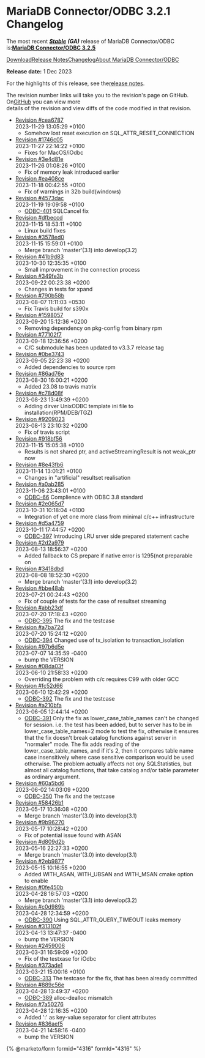 # MariaDB Connector/ODBC 3.2.1 Changelog

The most recent [_**Stable**_](../../../../mariadb-release-criteria.md) _**(GA)**_ release of MariaDB Connector/ODBC is:[**MariaDB Connector/ODBC 3.2.5**](../../mariadb-connector-odbc-3-2-release-notes/mariadb-connector-odbc-3-2-5-release-notes.md)

[Download](https://mariadb.com/downloads/connectors/connectors-data-access/odbc-connector/)[Release Notes](../../mariadb-connector-odbc-3-2-release-notes/mariadb-connector-odbc-3-2-1-release-notes.md)[Changelog](mariadb-connector-odbc-3-2-1-changelog.md)[About MariaDB Connector/ODBC](https://github.com/mariadb-corporation/docs-release-notes/blob/test/en/about-mariadb-connector-odbc/README.md)

**Release date:** 1 Dec 2023

For the highlights of this release, see the[release notes](../../mariadb-connector-odbc-3-2-release-notes/mariadb-connector-odbc-3-2-1-release-notes.md).

The revision number links will take you to the revision's page on GitHub. On[GitHub](https://github.com/MariaDB/mariadb-connector-odbc) you can view more\
details of the revision and view diffs of the code modified in that revision.

* [Revision #cea6787](https://github.com/mariadb-corporation/mariadb-connector-odbc/commit/cea6787)\
  2023-11-29 13:05:29 +0100
  * Somehow lost reset execution on SQL\_ATTR\_RESET\_CONNECTION
* [Revision #1746c05](https://github.com/mariadb-corporation/mariadb-connector-odbc/commit/1746c05)\
  2023-11-27 22:14:22 +0100
  * Fixes for MacOS/iOdbc
* [Revision #3e4d81e](https://github.com/mariadb-corporation/mariadb-connector-odbc/commit/3e4d81e)\
  2023-11-26 01:08:26 +0100
  * Fix of memory leak introduced earlier
* [Revision #ea408ce](https://github.com/mariadb-corporation/mariadb-connector-odbc/commit/ea408ce)\
  2023-11-18 00:42:55 +0100
  * Fix of warnings in 32b build(windows)
* [Revision #4573dac](https://github.com/mariadb-corporation/mariadb-connector-odbc/commit/4573dac)\
  2023-11-19 19:09:58 +0100
  * [ODBC-401](https://jira.mariadb.org/browse/ODBC-401) SQLCancel fix
* [Revision #dfbeccd](https://github.com/mariadb-corporation/mariadb-connector-odbc/commit/dfbeccd)\
  2023-11-15 18:53:11 +0100
  * Linux build fixes
* [Revision #3578ed0](https://github.com/mariadb-corporation/mariadb-connector-odbc/commit/3578ed0)\
  2023-11-15 15:59:01 +0100
  * Merge branch 'master'(3.1) into develop(3.2)
* [Revision #41b9d83](https://github.com/mariadb-corporation/mariadb-connector-odbc/commit/41b9d83)\
  2023-10-30 12:35:35 +0100
  * Small improvement in the connection process
* [Revision #349fe3b](https://github.com/mariadb-corporation/mariadb-connector-odbc/commit/349fe3b)\
  2023-09-22 00:23:38 +0200
  * Changes in tests for xpand
* [Revision #790b58b](https://github.com/mariadb-corporation/mariadb-connector-odbc/commit/790b58b)\
  2023-08-07 11:11:03 +0530
  * Fix Travis build for s390x
* [Revision #1598057](https://github.com/mariadb-corporation/mariadb-connector-odbc/commit/1598057)\
  2023-09-20 15:12:36 +0200
  * Removing dependency on pkg-config from binary rpm
* [Revision #77102f7](https://github.com/mariadb-corporation/mariadb-connector-odbc/commit/77102f7)\
  2023-09-18 12:36:56 +0200
  * C/C submodule has been updated to v3.3.7 release tag
* [Revision #0be3743](https://github.com/mariadb-corporation/mariadb-connector-odbc/commit/0be3743)\
  2023-09-05 22:23:38 +0200
  * Added dependencies to source rpm
* [Revision #86ad76e](https://github.com/mariadb-corporation/mariadb-connector-odbc/commit/86ad76e)\
  2023-08-30 16:00:21 +0200
  * Added 23.08 to travis matrix
* [Revision #c78d08f](https://github.com/mariadb-corporation/mariadb-connector-odbc/commit/c78d08f)\
  2023-08-23 13:49:39 +0200
  * Adding dirver UnixODBC template ini file to installation(RPM/DEB/TGZ)
* [Revision #9209023](https://github.com/mariadb-corporation/mariadb-connector-odbc/commit/9209023)\
  2023-08-13 23:10:32 +0200
  * Fix of travis script
* [Revision #918bf56](https://github.com/mariadb-corporation/mariadb-connector-odbc/commit/918bf56)\
  2023-11-15 15:05:38 +0100
  * Results is not shared ptr, and activeStreamingResult is not weak\_ptr now
* [Revision #8e43fb6](https://github.com/mariadb-corporation/mariadb-connector-odbc/commit/8e43fb6)\
  2023-11-14 13:01:21 +0100
  * Changes in "artificial" resultset realisation
* [Revision #a0ab285](https://github.com/mariadb-corporation/mariadb-connector-odbc/commit/a0ab285)\
  2023-11-06 23:43:01 +0100
  * [ODBC-66](https://jira.mariadb.org/browse/ODBC-66) Complience with ODBC 3.8 standard
* [Revision #2e065d7](https://github.com/mariadb-corporation/mariadb-connector-odbc/commit/2e065d7)\
  2023-10-31 10:18:04 +0100
  * Integration of yet one more class from minimal c/c++ infrastructure
* [Revision #d5a4759](https://github.com/mariadb-corporation/mariadb-connector-odbc/commit/d5a4759)\
  2023-10-11 17:44:57 +0200
  * [ODBC-397](https://jira.mariadb.org/browse/ODBC-397) Introducing LRU srver side prepared statement cache
* [Revision #2d2a979](https://github.com/mariadb-corporation/mariadb-connector-odbc/commit/2d2a979)\
  2023-08-13 18:56:37 +0200
  * Added fallback to CS prepare if native error is 1295(not preparable on
* [Revision #3418dbd](https://github.com/mariadb-corporation/mariadb-connector-odbc/commit/3418dbd)\
  2023-08-08 18:52:30 +0200
  * Merge branch 'master'(3.1) into develop(3.2)
* [Revision #bbe48ab](https://github.com/mariadb-corporation/mariadb-connector-odbc/commit/bbe48ab)\
  2023-07-21 00:24:43 +0200
  * Fix of couple of tests for the case of resultset streaming
* [Revision #abb23df](https://github.com/mariadb-corporation/mariadb-connector-odbc/commit/abb23df)\
  2023-07-20 17:18:43 +0200
  * [ODBC-395](https://jira.mariadb.org/browse/ODBC-395) The fix and the testcase
* [Revision #a7ba72d](https://github.com/mariadb-corporation/mariadb-connector-odbc/commit/a7ba72d)\
  2023-07-20 15:24:12 +0200
  * [ODBC-394](https://jira.mariadb.org/browse/ODBC-394) Changed use of tx\_isolation to transaction\_isolation
* [Revision #97b6d5e](https://github.com/mariadb-corporation/mariadb-connector-odbc/commit/97b6d5e)\
  2023-07-07 14:35:59 -0400
  * bump the VERSION
* [Revision #08da03f](https://github.com/mariadb-corporation/mariadb-connector-odbc/commit/08da03f)\
  2023-06-10 21:58:33 +0200
  * Overriding the problem with c/c requires C99 with older GCC
* [Revision #fc52d66](https://github.com/mariadb-corporation/mariadb-connector-odbc/commit/fc52d66)\
  2023-06-10 12:42:29 +0200
  * [ODBC-392](https://jira.mariadb.org/browse/ODBC-392) The fix and the testcase
* [Revision #a210bfa](https://github.com/mariadb-corporation/mariadb-connector-odbc/commit/a210bfa)\
  2023-06-05 12:44:14 +0200
  * [ODBC-391](https://jira.mariadb.org/browse/ODBC-391) Only the fix as lower\_case\_table\_names can't be changed for session. i.e. the test has been added, but to server has to be in lower\_case\_table\_names=2 mode to test the fix, otherwise it ensures that the fix doesn't break catalog functions against server in "normaler" mode. The fix adds reading of the lower\_case\_table\_names, and if it's 2, then it compares table name case insensitively where case sensitive comparison would be used otherwise. The problem actually affects not ony SQLStatistics, but almost all catalog functions, that take catalog and/or table parameter as ordinary argument.
* [Revision #60a5bd6](https://github.com/mariadb-corporation/mariadb-connector-odbc/commit/60a5bd6)\
  2023-06-02 14:03:09 +0200
  * [ODBC-350](https://jira.mariadb.org/browse/ODBC-350) The fix and the testcase
* [Revision #58426b1](https://github.com/mariadb-corporation/mariadb-connector-odbc/commit/58426b1)\
  2023-05-17 10:36:08 +0200
  * Merge branch 'master'(3.0) into develop(3.1)
* [Revision #9b96270](https://github.com/mariadb-corporation/mariadb-connector-odbc/commit/9b96270)\
  2023-05-17 10:28:42 +0200
  * Fix of potential issue found with ASAN
* [Revision #d809d2b](https://github.com/mariadb-corporation/mariadb-connector-odbc/commit/d809d2b)\
  2023-05-16 22:27:33 +0200
  * Merge branch 'master'(3.0) into develop(3.1)
* [Revision #2eb9877](https://github.com/mariadb-corporation/mariadb-connector-odbc/commit/2eb9877)\
  2023-05-15 10:16:55 +0200
  * Added WITH\_ASAN, WITH\_UBSAN and WITH\_MSAN cmake option to enable
* [Revision #0fe450b](https://github.com/mariadb-corporation/mariadb-connector-odbc/commit/0fe450b)\
  2023-04-28 16:57:03 +0200
  * Merge branch 'master'(3.1) into develop(3.2)
* [Revision #c0d989b](https://github.com/mariadb-corporation/mariadb-connector-odbc/commit/c0d989b)\
  2023-04-28 12:34:59 +0200
  * [ODBC-390](https://jira.mariadb.org/browse/ODBC-390) Using SQL\_ATTR\_QUERY\_TIMEOUT leaks memory
* [Revision #313102f](https://github.com/mariadb-corporation/mariadb-connector-odbc/commit/313102f)\
  2023-04-13 13:47:37 -0400
  * bump the VERSION
* [Revision #2459006](https://github.com/mariadb-corporation/mariadb-connector-odbc/commit/2459006)\
  2023-03-31 16:59:09 +0200
  * Fix of the testxase for iOdbc
* [Revision #373ade1](https://github.com/mariadb-corporation/mariadb-connector-odbc/commit/373ade1)\
  2023-03-21 15:00:16 +0100
  * [ODBC-313](https://jira.mariadb.org/browse/ODBC-313) The testcase for the fix, that has been already committed
* [Revision #889c56e](https://github.com/mariadb-corporation/mariadb-connector-odbc/commit/889c56e)\
  2023-04-28 13:49:37 +0200
  * [ODBC-389](https://jira.mariadb.org/browse/ODBC-389) alloc-dealloc mismatch
* [Revision #7a50276](https://github.com/mariadb-corporation/mariadb-connector-odbc/commit/7a50276)\
  2023-04-28 12:16:35 +0200
  * Added ':' as key-value separator for client attributes
* [Revision #836aef5](https://github.com/mariadb-corporation/mariadb-connector-odbc/commit/836aef5)\
  2023-04-21 14:58:16 -0400
  * bump the VERSION

{% @marketo/form formid="4316" formId="4316" %}

